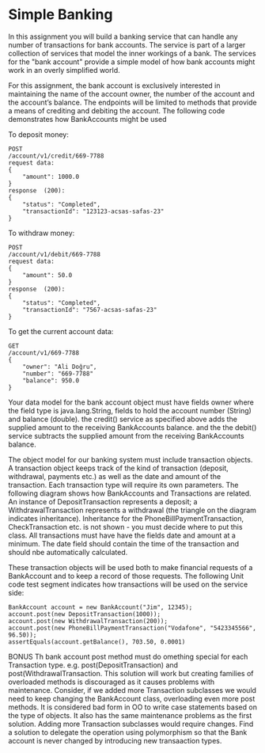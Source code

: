 # Simple Banking

In this assignment you will build a banking service that can handle any number of transactions for bank accounts. The service is part of a larger collection of services that model the inner workings of a bank. The services for the "bank account" provide a simple model of how bank accounts might work in an overly simplified world.

For this assignment, the bank account is exclusively interested in maintaining the name of the account owner, the number of the account and the account’s balance. The endpoints will be limited to methods that provide a means of crediting and debiting the account.
The following code demonstrates how BankAccounts might be used

To deposit money:

    POST
    /account/v1/credit/669-7788
    request data:
    {
        "amount": 1000.0
    }
    response  (200):
    {
        "status": "Completed",
        "transactionId": "123123-acsas-safas-23"
    }

To withdraw money:

    POST
    /account/v1/debit/669-7788
    request data:
    {
        "amount": 50.0
    }
    response  (200):
    {
        "status": "Completed",
        "transactionId": "7567-acsas-safas-23"
    }

To get the current account data:

    GET
    /account/v1/669-7788
    {
        "owner": "Ali Doğru",
        "number": "669-7788"
        "balance": 950.0
    }

Your data model for the bank account object must have fields owner where the field type is java.lang.String, fields to hold the account number (String) and balance (double). the credit() service as specified above adds the supplied amount to the receiving BankAccounts balance.
and the the debit() service subtracts the supplied amount from the receiving BankAccounts balance.  

The object model for our banking system must include transaction objects. A transaction object keeps track of the kind of transaction (deposit, withdrawal, payments etc.) as well as the date and amount of the transaction. Each transaction type will require its own parameters. The following diagram shows how BankAccounts and Transactions are related. An instance of DepositTransaction represents a deposit; a WithdrawalTransaction represents a withdrawal (the triangle on the diagram indicates inheritance). Inheritance for the PhoneBillPaymentTransaction, CheckTransaction etc. is not shown - you must decide where to put this class.  All transactions must have  have the fields date and amount at a minimum. The date field should contain the time of the transaction and should nbe automatically calculated.
 

These transaction objects will be used both to make financial requests of a BankAccount and to keep a record of those requests. The following Unit code test segment indicates how transactions will be used on the service side:

    BankAccount account = new BankAccount("Jim", 12345);
    account.post(new DepositTransaction(1000));
    account.post(new WithdrawalTransaction(200));
    account.post(new PhoneBillPaymentTransaction("Vodafone", "5423345566", 96.50));
    assertEquals(account.getBalance(), 703.50, 0.0001)


BONUS
Th bank account post method must do omething special for each Transaction type. e.g. post(DepositTransaction) and post(WithdrawalTransaction. This solution will work but creating families of overloaded methods is discouraged as it causes problems with maintenance. Consider, if we added more Transaction subclasses we would need to keep changing the BankAccount class, overloading even more post methods. It is considered bad form in OO  to write case statements based on the type of objects. It also has the same maintenance problems as the first solution. Adding more Transaction subclasses would require changes. Find a solution to delegate the operation using polymorphism so that the Bank account is never changed by introducing new transaaction types.




